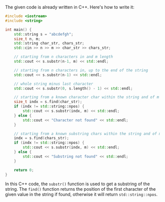 The given code is already written in C++. Here's how to write it:

```cpp
#include <iostream>
#include <string>

int main() {
    std::string s = "abcdefgh";
    size_t n, m;
    std::string char_str, chars_str;
    std::cin >> n >> m >> char_str >> chars_str;

    // starting from n characters in and m length
    std::cout << s.substr(n-1, m) << std::endl;

    // starting from n characters in, up to the end of the string
    std::cout << s.substr(n-1) << std::endl;

    // whole string minus last character
    std::cout << s.substr(0, s.length() - 1) << std::endl;

    // starting from a known character char within the string and of m length
    size_t indx = s.find(char_str);
    if (indx != std::string::npos) {
        std::cout << s.substr(indx, m) << std::endl;
    } else {
        std::cout << "Character not found" << std::endl;
    }

    // starting from a known substring chars within the string and of m length
    indx = s.find(chars_str);
    if (indx != std::string::npos) {
        std::cout << s.substr(indx, m) << std::endl;
    } else {
        std::cout << "Substring not found" << std::endl;
    }

    return 0;
}
```
In this C++ code, the `substr()` function is used to get a substring of the string. The `find()` function returns the position of the first character of the given value in the string if found, otherwise it will return `std::string::npos`.
